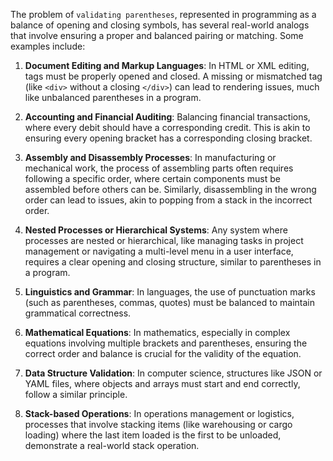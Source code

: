 The problem of `validating parentheses`, represented in programming as a balance of opening and closing symbols, has several real-world analogs that involve ensuring a proper and balanced pairing or matching. Some examples include:

1. **Document Editing and Markup Languages**: In HTML or XML editing, tags must be properly opened and closed. A missing or mismatched tag (like `<div>` without a closing `</div>`) can lead to rendering issues, much like unbalanced parentheses in a program.

2. **Accounting and Financial Auditing**: Balancing financial transactions, where every debit should have a corresponding credit. This is akin to ensuring every opening bracket has a corresponding closing bracket.

3. **Assembly and Disassembly Processes**: In manufacturing or mechanical work, the process of assembling parts often requires following a specific order, where certain components must be assembled before others can be. Similarly, disassembling in the wrong order can lead to issues, akin to popping from a stack in the incorrect order.

4. **Nested Processes or Hierarchical Systems**: Any system where processes are nested or hierarchical, like managing tasks in project management or navigating a multi-level menu in a user interface, requires a clear opening and closing structure, similar to parentheses in a program.

5. **Linguistics and Grammar**: In languages, the use of punctuation marks (such as parentheses, commas, quotes) must be balanced to maintain grammatical correctness.

6. **Mathematical Equations**: In mathematics, especially in complex equations involving multiple brackets and parentheses, ensuring the correct order and balance is crucial for the validity of the equation.

7. **Data Structure Validation**: In computer science, structures like JSON or YAML files, where objects and arrays must start and end correctly, follow a similar principle.

8. **Stack-based Operations**: In operations management or logistics, processes that involve stacking items (like warehousing or cargo loading) where the last item loaded is the first to be unloaded, demonstrate a real-world stack operation.
